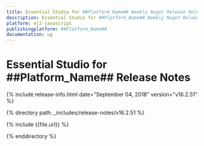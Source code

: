 ```yaml
---
title: Essential Studio for ##Platform_Name## Weekly Nuget Release Release Notes  
description: Essential Studio for ##Platform_Name## Weekly Nuget Release Release Notes  
platform: ej2-javascript
publishingplatform: ##Platform_Name##
documentation: ug
---
```


# Essential Studio for  ##Platform_Name##  Release Notes  

{% include release-info.html date="September 04, 2018"   version="v16.2.51"  %} 

{% directory path: _includes/release-notes/v16.2.51 %}

{% include {{file.url}} %}

{% enddirectory %}

